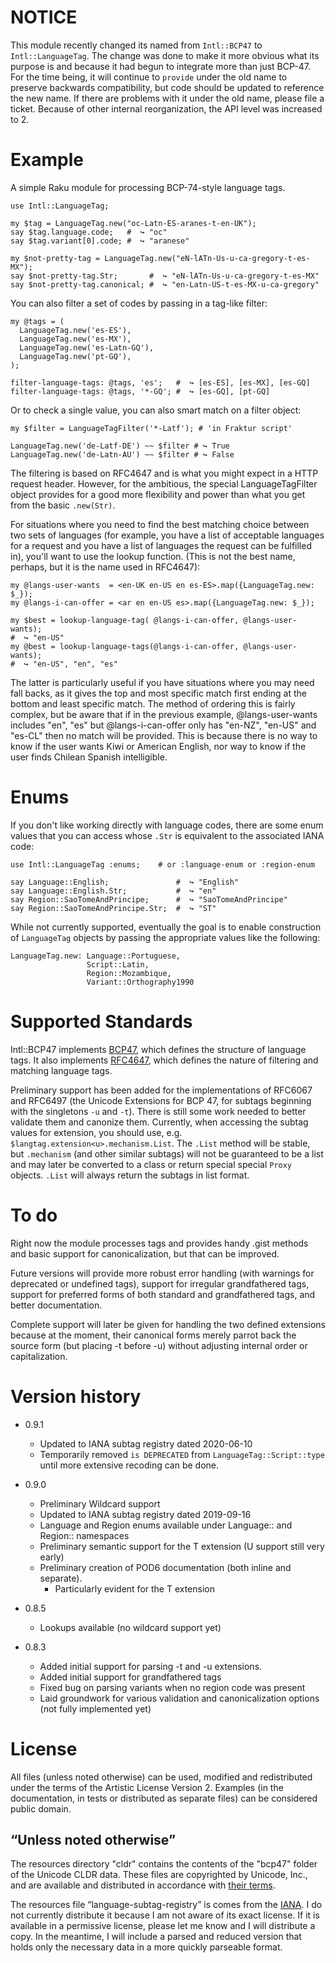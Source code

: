 # NOTICE

This module recently changed its named from `Intl::BCP47` to `Intl::LanguageTag`.
The change was done to make it more obvious what its purpose is and because it
had begun to integrate more than just BCP-47.  For the time being, it will continue
to `provide` under the old name to preserve backwards compatibility, but code should
be updated to reference the new name.  If there are problems with it under the old
name, please file a ticket.  Because of other internal reorganization, the API level
was increased to 2.

# Example

A simple Raku module for processing BCP-74-style language tags.

    use Intl::LanguageTag;

    my $tag = LanguageTag.new("oc-Latn-ES-aranes-t-en-UK");
    say $tag.language.code;   #  ↪︎ "oc"
    say $tag.variant[0].code; #  ↪︎ "aranese"

    my $not-pretty-tag = LanguageTag.new("eN-lATn-Us-u-ca-gregory-t-es-MX");
    say $not-pretty-tag.Str;       #  ↪︎ "eN-lATn-Us-u-ca-gregory-t-es-MX"
    say $not-pretty-tag.canonical; #  ↪︎ "en-Latn-US-t-es-MX-u-ca-gregory"

You can also filter a set of codes by passing in a tag-like filter:

    my @tags = (
      LanguageTag.new('es-ES'),
      LanguageTag.new('es-MX'),
      LanguageTag.new('es-Latn-GQ'),
      LanguageTag.new('pt-GQ'),
    );

    filter-language-tags: @tags, 'es';   #  ↪︎ [es-ES], [es-MX], [es-GQ]
    filter-language-tags: @tags, '*-GQ'; #  ↪︎ [es-GQ], [pt-GQ]

Or to check a single value, you can also smart match on a filter object:

    my $filter = LanguageTagFilter('*-Latf'); # 'in Fraktur script'

    LanguageTag.new('de-Latf-DE') ~~ $filter # ↪︎ True
    LanguageTag.new('de-Latn-AU') ~~ $filter # ↪︎ False

The filtering is based on RFC4647 and is what you might expect in a HTTP request
header.  However, for the ambitious, the special LanguageTagFilter object
provides for a good more flexibility and power than what you get from the basic
`.new(Str)`.

For situations where you need to find the best matching choice between two sets
of languages (for example, you have a list of acceptable languages for a request
and you have a list of languages the request can be fulfilled in), you'll want
to use the lookup function.  (This is not the best name, perhaps, but it is
the name used in RFC4647):

    my @langs-user-wants  = <en-UK en-US en es-ES>.map({LanguageTag.new: $_});
    my @langs-i-can-offer = <ar en en-US es>.map({LanguageTag.new: $_});

    my $best = lookup-language-tag( @langs-i-can-offer, @langs-user-wants);
    #  ↪︎ "en-US"
    my @best = lookup-language-tags(@langs-i-can-offer, @langs-user-wants);
    #  ↪︎ "en-US", "en", "es"

The latter is particularly useful if you have situations where you may need fall
backs, as it gives the top and most specific match first ending at the bottom
and least specific match.  The method of ordering this is fairly complex, but be
aware that if in the previous example, @langs-user-wants includes "en", "es" but
@langs-i-can-offer only has "en-NZ", "en-US" and "es-CL" then no match will be
provided.  This is because there is no way to know if the user wants Kiwi or
American English, nor way to know if the user finds Chilean Spanish
intelligible.

# Enums

If you don't like working directly with language codes, there are some enum values that
you can access whose `.Str` is equivalent to the associated IANA code:

    use Intl::LanguageTag :enums;    # or :language-enum or :region-enum

    say Language::English;               #  ↪︎ "English"
    say Language::English.Str;           #  ↪︎ "en"
    say Region::SaoTomeAndPrincipe;      #  ↪︎ "SaoTomeAndPrincipe"
    say Region::SaoTomeAndPrincipe.Str;  #  ↪︎ "ST"

While not currently supported, eventually the goal is to enable construction of
`LanguageTag` objects by passing the appropriate values like the following:

    LanguageTag.new: Language::Portuguese,
                     Script::Latin,
                     Region::Mozambique,
                     Variant::Orthography1990

# Supported Standards

Intl::BCP47 implements [BCP47](https://tools.ietf.org/html/bcp47), which defines
the structure of language tags. It also implements
[RFC4647](https://tools.ietf.org/html/rfc4647), which defines the nature of
filtering and matching language tags.

Preliminary support has been added for the implementations of RFC6067 and RFC6497
(the Unicode Extensions for BCP 47, for subtags beginning with the singletons
`-u` and `-t`).  There is still some work needed to better validate them and
canonize them.  Currently, when accessing the subtag values for extension,
you should use, e.g. `$langtag.extension<u>.mechanism.List`.  The `.List`
method will be stable, but `.mechanism` (and other similar subtags) will not
be guaranteed to be a list and may later be converted to a class or return special
special `Proxy` objects.  `.List` will always return the subtags in list format.

# To do

Right now the module processes tags and provides handy .gist methods and basic
support for canonicalization, but that can be improved.

Future versions will provide more robust error handling (with warnings for
deprecated or undefined tags), support for irregular grandfathered tags, support
for preferred forms of both standard and grandfathered tags, and better
documentation.

Complete support will later be given for handling the two defined extensions
because at the moment, their canonical forms merely parrot back the source
form (but placing -t before -u) without adjusting internal order or
capitalization.

# Version history

- 0.9.1
  - Updated to IANA subtag registry dated 2020-06-10
  - Temporarily removed `is DEPRECATED` from `LanguageTag::Script::type` until more extensive recoding can be done.
- 0.9.0
  - Preliminary Wildcard support
  - Updated to IANA subtag registry dated 2019-09-16
  - Language and Region enums available under Language:: and Region:: namespaces
  - Preliminary semantic support for the T extension (U support still very early)
  - Preliminary creation of POD6 documentation (both inline and separate).
    - Particularly evident for the T extension

- 0.8.5
  - Lookups available (no wildcard support yet)

 - 0.8.3
   - Added initial support for parsing -t and -u extensions.
   - Added initial support for grandfathered tags
   - Fixed bug on parsing variants when no region code was present
   - Laid groundwork for various validation and canonicalization options (not fully implemented yet)

# License

All files (unless noted otherwise) can be used, modified and redistributed
under the terms of the Artistic License Version 2. Examples (in the
documentation, in tests or distributed as separate files) can be considered
public domain.

## “Unless noted otherwise”

The resources directory "cldr" contains the contents of the "bcp47" folder
of the Unicode CLDR data.  These files are copyrighted by Unicode, Inc., and
are available and distributed in accordance with
[their terms](http://www.unicode.org/copyright.html).

The resources file “language-subtag-registry” is comes from the
[IANA](https://www.iana.org/assignments/language-subtag-registry).  I do not
currently distribute it because I am not aware of its exact license.  If it is
available in a permissive license, please let me know and I will distribute
a copy.  In the meantime, I will include a parsed and reduced version that holds
only the necessary data in a more quickly parseable format.  
